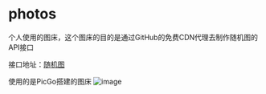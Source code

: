 # photos
个人使用的图床，这个图床的目的是通过GitHub的免费CDN代理去制作随机图的API接口

接口地址：[随机图](https://api.woodwhale.top/random.php)

使用的是PicGo搭建的图床
![image](https://gitee.com/Awoodwhale/blogimg/raw/master/img/20210708205303.png)
